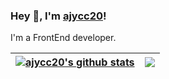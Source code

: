### Hey 👋, I'm [ajycc20](https://ajycc20.top)!

I'm a FrontEnd developer.

| <a href="https://github.com/ajycc20/github-readme-stats"><img align="center" src="https://github-readme-stats.ajycc20.top/api?username=ajycc20&show_icons=true&include_all_commits=true&theme=buefy&hide_border=true&title_color=fb83a5&icon_color=fb83a5" alt="ajycc20's github stats" /></a> | <a href="https://github.com/ajycc20/github-readme-stats"><img align="center" src="https://github-readme-stats.ajycc20.top/api/top-langs/?username=ajycc20&layout=compact&theme=buefy&hide_border=true&title_color=fb83a5" /></a>|
| :---: | :---: |
